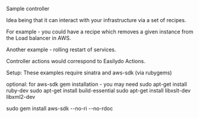 Sample controller 

Idea being that it can interact with your infrastructure via a set of recipes. 

For example - you could have a recipe which removes a given instance from the Load balancer in AWS.

Another example - rolling restart of services.

Controller actions would correspond to Easilydo Actions.

Setup:
These examples require sinatra and aws-sdk (via rubygems)

optional: for aws-sdk gem installation - you may need
sudo apt-get install ruby-dev
sudo apt-get install build-essential
sudo apt-get install libxslt-dev libxml2-dev

sudo gem install aws-sdk --no-ri --no-rdoc

